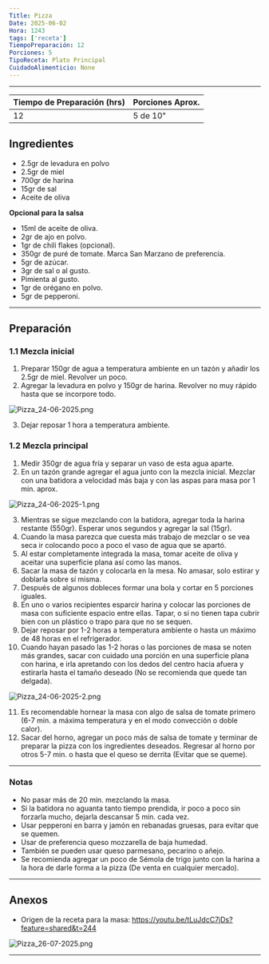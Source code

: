 ```yaml
---
Title: Pizza
Date: 2025-06-02
Hora: 1243
tags: ['receta']
TiempoPreparación: 12
Porciones: 5
TipoReceta: Plato Principal
CuidadoAlimenticio: None
---
```


---



| Tiempo de Preparación (hrs) | Porciones Aprox. |
| --------------------------- | ---------------- |
| 12                          | 5 de 10"         |

## Ingredientes

- 2.5gr de levadura en polvo
- 2.5gr de miel
- 700gr de harina
- 15gr de sal
- Aceite de oliva

**Opcional para la salsa**

- 15ml de aceite de oliva.  
- 2gr de ajo en polvo.
- 1gr de chili flakes (opcional).
- 350gr de puré de tomate. Marca San Marzano de preferencia.
- 5gr de azúcar.  
- 3gr de sal o al gusto.  
- Pimienta al gusto.  
- 1gr de orégano en polvo.  
- 5gr de pepperoni.  

---

## Preparación

### 1.1 Mezcla inicial

1. Preparar 150gr de agua a temperatura ambiente en un tazón y añadir los 2.5gr de miel. Revolver un poco.
2. Agregar la levadura en polvo y 150gr de harina. Revolver no muy rápido hasta que se incorpore todo.
   
![Pizza_24-06-2025.png](/imagenes/Pizza_24-06-2025.png)

3. Dejar reposar 1 hora a temperatura ambiente.

### 1.2 Mezcla principal

1. Medir 350gr de agua fría y separar un vaso de esta agua aparte.
2. En un tazón grande agregar el agua junto con la mezcla inicial. Mezclar con una batidora a velocidad más baja y con las aspas para masa por 1 min. aprox.
   
![Pizza_24-06-2025-1.png](/imagenes/Pizza_24-06-2025-1.png)

3. Mientras se sigue mezclando con la batidora, agregar toda la harina restante (550gr). Esperar unos segundos y agregar la sal (15gr).
4. Cuando la masa parezca que cuesta más trabajo de mezclar o se vea seca ir colocando poco a poco el vaso de agua que se apartó.
5. Al estar completamente integrada la masa, tomar aceite de oliva y aceitar una superficie plana así como las manos.
6. Sacar la masa de tazón y colocarla en la mesa. No amasar, solo estirar y doblarla sobre sí misma.
7. Después de algunos dobleces formar una bola y cortar en 5 porciones iguales.
8. En uno o varios recipientes esparcir harina y colocar las porciones de masa con suficiente espacio entre ellas. Tapar, o si no tienen tapa cubrir bien con un plástico o trapo para que no se sequen.
9. Dejar reposar por 1-2 horas a temperatura ambiente o hasta un máximo de 48 horas en el refrigerador.
10. Cuando hayan pasado las 1-2 horas o las porciones de masa se noten más grandes, sacar con cuidado una porción en una superficie plana con harina, e irla apretando con los dedos del centro hacia afuera y estirarla hasta el tamaño deseado (No se recomienda que quede tan delgada).
    
![Pizza_24-06-2025-2.png](/imagenes/Pizza_24-06-2025-2.png)

11. Es recomendable hornear la masa con algo de salsa de tomate primero (6-7 min. a máxima temperatura y en el modo convección o doble calor).
12. Sacar del horno, agregar un poco más de salsa de tomate y terminar de preparar la pizza con los ingredientes deseados. Regresar al horno por otros 5-7 min. o hasta que el queso se derrita (Evitar que se queme).

---

### Notas

- No pasar más de 20 min. mezclando la masa.
- Si la batidora no aguanta tanto tiempo prendida, ir poco a poco sin forzarla mucho, dejarla descansar 5 min. cada vez.
- Usar pepperoni en barra y jamón en rebanadas gruesas, para evitar que se quemen.
- Usar de preferencia queso mozzarella de baja humedad.
- También se pueden usar queso parmesano, pecarino o añejo.  
- Se recomienda agregar un poco de Sémola de trigo junto con la harina a la hora de darle forma a la pizza (De venta en cualquier mercado).

---

## Anexos

- Origen de la receta para la masa: https://youtu.be/tLuJdcC7jDs?feature=shared&t=244

![Pizza_26-07-2025.png](/imagenes/Pizza_26-07-2025.png)

---